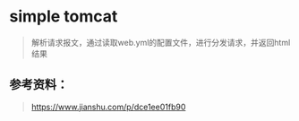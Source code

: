 # simple tomcat
> 解析请求报文，通过读取web.yml的配置文件，进行分发请求，并返回html结果

## 参考资料：  
> https://www.jianshu.com/p/dce1ee01fb90
